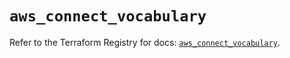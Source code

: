# `aws_connect_vocabulary`

Refer to the Terraform Registry for docs: [`aws_connect_vocabulary`](https://registry.terraform.io/providers/hashicorp/aws/6.13.0/docs/resources/connect_vocabulary).
